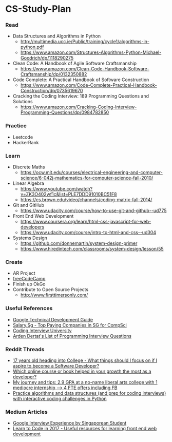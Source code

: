 # CS-Study-Plan

### Read
* Data Structures and Algorithms in Python
  * http://multimedia.ucc.ie/Public/training/cycle1/algorithms-in-python.pdf
  * https://www.amazon.com/Structures-Algorithms-Python-Michael-Goodrich/dp/1118290275
* Clean Code: A Handbook of Agile Software Craftsmanship
  * https://www.amazon.com/Clean-Code-Handbook-Software-Craftsmanship/dp/0132350882
* Code Complete: A Practical Handbook of Software Construction
  * https://www.amazon.com/Code-Complete-Practical-Handbook-Construction/dp/0735619670
* Cracking the Coding Interview: 189 Programming Questions and Solutions
  * https://www.amazon.com/Cracking-Coding-Interview-Programming-Questions/dp/0984782850
  
 ### Practice
 * Leetcode
 * HackerRank
 
### Learn
* Discrete Maths
  * https://ocw.mit.edu/courses/electrical-engineering-and-computer-science/6-042j-mathematics-for-computer-science-fall-2010/
* Linear Algebra
  * https://www.youtube.com/watch?v=ZK3O402wf1c&list=PLE7DDD91010BC51F8
  * https://cs.brown.edu/video/channels/coding-matrix-fall-2014/
* Git and GitHub
  * https://www.udacity.com/course/how-to-use-git-and-github--ud775
* Front End Web Development
  * https://www.coursera.org/learn/html-css-javascript-for-web-developers
  * https://www.udacity.com/course/intro-to-html-and-css--ud304
* Systems Design
  * https://github.com/donnemartin/system-design-primer
  * https://www.hiredintech.com/classrooms/system-design/lesson/55
  
### Create
* AR Project
* [freeCodeCamp](https://www.freecodecamp.com/)
* Finish up OkGo
* Contribute to Open Source Projects 
  * http://www.firsttimersonly.com/

### Useful References
* [Google Technical Development Guide](https://www.google.com/about/careers/students/guide-to-technical-development.html)
* [Salary.Sg - Top Paying Companies in SG for CompSci](http://forums.salary.sg/income-jobs/8617-top-paying-companies-sg-compsci.html#post94905)
* [Coding Interview University](https://github.com/jwasham/coding-interview-university/blob/master/README.md#recursion)
* [Arden Dertat's List of Programming Interview Questions](http://www.ardendertat.com/2012/01/09/programming-interview-questions/)

### Reddit Threads
* [17 years old heading into College - What things should I focus on if I aspire to become a Software Developer?](https://www.reddit.com/r/cscareerquestions/comments/691zpw/17_years_old_heading_into_college_what_things/)
* [Which online course or book helped in your growth the most as a developer?](https://www.reddit.com/r/cscareerquestions/comments/65ln8o/which_online_course_or_book_helped_in_your_growth/)
* [My journey and tips: 2.9 GPA at a no-name liberal arts college with 1 mediocre internship —> 4 FTE offers including FB](https://www.reddit.com/r/cscareerquestions/comments/6278bi/my_journey_and_tips_29_gpa_at_a_noname_liberal/)
* [Practice algorithms and data structures (and prep for coding interviews) with interactive coding challenges in Python](https://github.com/donnemartin/coding)

### Medium Articles
* [Google Interview Experience by Singaporean Student](https://medium.com/@jinzhe/my-google-interview-experience-51f716c7e578)
* [Learn to Code in 2017 - Useful resources for learning front end web development](https://hackernoon.com/learn-to-code-in-2017-get-hired-and-have-fun-along-the-way-5ff4c1b1a790?source=userActivityShare-ff62632145a3-1494413549&gi=1bef10198695)
